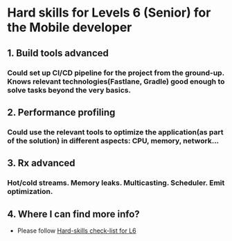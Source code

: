 # Hard skills for Levels 6 (Senior) for the Mobile developer

## 1. Build tools advanced
### Could set up CI/CD pipeline for the project from the ground-up. Knows relevant technologies(Fastlane, Gradle) good enough to solve tasks beyond the very basics. 

## 2. Performance profiling
### Could use the relevant tools to optimize the application(as part of the solution) in different aspects: CPU, memory, network...

## 3. Rx advanced
### Hot/cold streams. Memory leaks. Multicasting. Scheduler. Emit optimization.

## 4. Where I can find more info?
- Please follow [Hard-skills check-list for L6](https://docs.google.com/spreadsheets/d/1PKy3hWqiKJ66MxrWhCk9xprJgO_-g2xnjnB0SvUuosY/edit#gid=1856671199)


